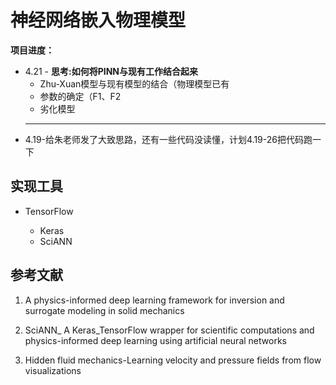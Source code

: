 # 神经网络嵌入物理模型



**项目进度：**
- 4.21 - **思考:如何将PINN与现有工作结合起来**
    - Zhu-Xuan模型与现有模型的结合（物理模型已有
    - 参数的确定（F1、F2
    - 劣化模型
    ******
- 4.19-给朱老师发了大致思路，还有一些代码没读懂，计划4.19-26把代码跑一下





## 实现工具

- TensorFlow 

    - Keras
    - SciANN














## 参考文献


1. A physics-informed deep learning framework for inversion and surrogate modeling in solid mechanics

2. SciANN_ A Keras_TensorFlow wrapper for scientific computations and physics-informed deep learning using artificial neural networks

3. Hidden fluid mechanics-Learning velocity and pressure fields from flow visualizations